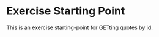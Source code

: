 Exercise Starting Point
========================
This is an exercise starting-point for GETting quotes by id.
